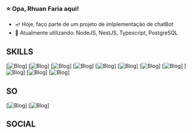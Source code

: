 ### ⭐ Opa, Rhuan Faria aqui!

- 🪔 Hoje, faço parte de um projeto de imlplementação de chatBot
- 💬 Atualmente utilizando: NodeJS, NestJS, Typescript, PostgreSQL
## SKILLS
[![Blog]( 	https://img.shields.io/badge/HTML5-E34F26?style=for-the-badge&logo=html5&logoColor=white)]
[![Blog](https://img.shields.io/badge/CSS3-1572B6?style=for-the-badge&logo=css3&logoColor=white)]
[![Blog](https://img.shields.io/badge/Python-3776AB?style=for-the-badge&logo=python&logoColor=white)]
[![Blog](https://img.shields.io/badge/PostgreSQL-316192?style=for-the-badge&logo=postgresql&logoColor=white)]
[![Blog]( 	https://img.shields.io/badge/JavaScript-323330?style=for-the-badge&logo=javascript&logoColor=F7DF1E)]
[![Blog](https://img.shields.io/badge/TypeScript-007ACC?style=for-the-badge&logo=typescript&logoColor=white)]
[![Blog](https://img.shields.io/badge/Node.js-43853D?style=for-the-badge&logo=node.js&logoColor=white)]
[![Blog](https://img.shields.io/badge/Adobe%20Illustrator-FF9A00?style=for-the-badge&logo=adobe%20illustrator&logoColor=white)]
[![Blog](https://img.shields.io/badge/Adobe%20Photoshop-31A8FF?style=for-the-badge&logo=Adobe%20Photoshop&logoColor=black)]
[![Blog]( 	https://img.shields.io/badge/Canva-%2300C4CC.svg?&style=for-the-badge&logo=Canva&logoColor=white)]
[![Blog](https://img.shields.io/badge/Adobe%20after%20affects-CF96FD?style=for-the-badge&logo=Adobe%20after%20effects&logoColor=393665)]


## SO
[![Blog]( 	https://img.shields.io/badge/Ubuntu-E95420?style=for-the-badge&logo=ubuntu&logoColor=white)]
[![Blog]( 	https://img.shields.io/badge/Windows-0078D6?style=for-the-badge&logo=windows&logoColor=white)]

## SOCIAL

